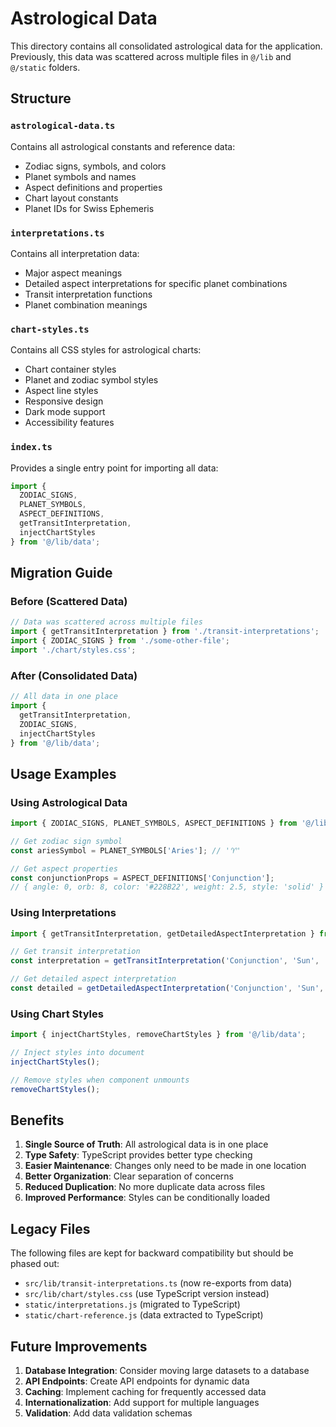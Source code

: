 # Astrological Data

This directory contains all consolidated astrological data for the application. Previously, this data was scattered across multiple files in `@/lib` and `@/static` folders.

## Structure

### `astrological-data.ts`
Contains all astrological constants and reference data:
- Zodiac signs, symbols, and colors
- Planet symbols and names
- Aspect definitions and properties
- Chart layout constants
- Planet IDs for Swiss Ephemeris

### `interpretations.ts`
Contains all interpretation data:
- Major aspect meanings
- Detailed aspect interpretations for specific planet combinations
- Transit interpretation functions
- Planet combination meanings

### `chart-styles.ts`
Contains all CSS styles for astrological charts:
- Chart container styles
- Planet and zodiac symbol styles
- Aspect line styles
- Responsive design
- Dark mode support
- Accessibility features

### `index.ts`
Provides a single entry point for importing all data:
```typescript
import { 
  ZODIAC_SIGNS, 
  PLANET_SYMBOLS, 
  ASPECT_DEFINITIONS,
  getTransitInterpretation,
  injectChartStyles 
} from '@/lib/data';
```

## Migration Guide

### Before (Scattered Data)
```typescript
// Data was scattered across multiple files
import { getTransitInterpretation } from './transit-interpretations';
import { ZODIAC_SIGNS } from './some-other-file';
import './chart/styles.css';
```

### After (Consolidated Data)
```typescript
// All data in one place
import { 
  getTransitInterpretation,
  ZODIAC_SIGNS,
  injectChartStyles 
} from '@/lib/data';
```

## Usage Examples

### Using Astrological Data
```typescript
import { ZODIAC_SIGNS, PLANET_SYMBOLS, ASPECT_DEFINITIONS } from '@/lib/data';

// Get zodiac sign symbol
const ariesSymbol = PLANET_SYMBOLS['Aries']; // '♈'

// Get aspect properties
const conjunctionProps = ASPECT_DEFINITIONS['Conjunction'];
// { angle: 0, orb: 8, color: '#228B22', weight: 2.5, style: 'solid' }
```

### Using Interpretations
```typescript
import { getTransitInterpretation, getDetailedAspectInterpretation } from '@/lib/data';

// Get transit interpretation
const interpretation = getTransitInterpretation('Conjunction', 'Sun', 'Moon');

// Get detailed aspect interpretation
const detailed = getDetailedAspectInterpretation('Conjunction', 'Sun', 'Moon');
```

### Using Chart Styles
```typescript
import { injectChartStyles, removeChartStyles } from '@/lib/data';

// Inject styles into document
injectChartStyles();

// Remove styles when component unmounts
removeChartStyles();
```

## Benefits

1. **Single Source of Truth**: All astrological data is in one place
2. **Type Safety**: TypeScript provides better type checking
3. **Easier Maintenance**: Changes only need to be made in one location
4. **Better Organization**: Clear separation of concerns
5. **Reduced Duplication**: No more duplicate data across files
6. **Improved Performance**: Styles can be conditionally loaded

## Legacy Files

The following files are kept for backward compatibility but should be phased out:
- `src/lib/transit-interpretations.ts` (now re-exports from data)
- `src/lib/chart/styles.css` (use TypeScript version instead)
- `static/interpretations.js` (migrated to TypeScript)
- `static/chart-reference.js` (data extracted to TypeScript)

## Future Improvements

1. **Database Integration**: Consider moving large datasets to a database
2. **API Endpoints**: Create API endpoints for dynamic data
3. **Caching**: Implement caching for frequently accessed data
4. **Internationalization**: Add support for multiple languages
5. **Validation**: Add data validation schemas 